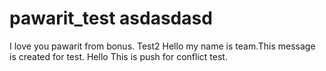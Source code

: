 # pawarit_test asdasdasd
I love you pawarit from bonus.
Test2
Hello my name is team.This message is created for test.
Hello This is push for conflict test.